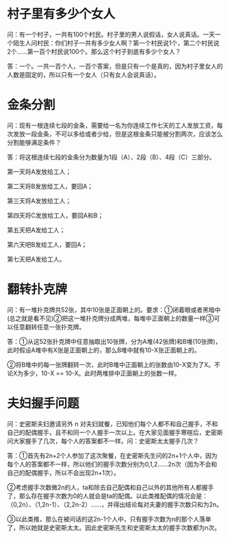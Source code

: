 # 村子里有多少个女人

问：有一个村子，一共有100个村民。村子里的男人说假话，女人说真话。一天一个陌生人问村民：你们村子一共有多少女人啊？第一个村民说1个，第二个村民说2个......第一百个村民说100个。那么这个村子到底有多少个女人？



答：一个。一共一百个人，一百个答案，但是只有一个是真的，因为村子里女人的人数是固定的，所以只有一个女人（只有女人会说真话）。

# 金条分割

问：现有一根连续七段的金条，需要给一名为你连续工作七天的工人发放工资，每次发放一段金条，不可以多给或者少给，但是这根金条只能被分割两次，应该怎么分割能够满足条件？



答：将这根连续七段的金条分为数量为1段（A）、2段（B）、4段（C）三部分。

第一天将A发放给工人；

第二天将B发放给工人，要回A；

第三天将A发放给工人；

第四天将C发放给工人，要回A和B；

第五天把A发给工人；

第六天吧B发给工人，要回A；

第七天把A发给工人。

# 翻转扑克牌

问：有一堆扑克牌共52张，其中10张是正面朝上的。要求：①闭着眼或者黑暗中(总之就是看不见)②把这一堆扑克牌分成两堆，每堆中正面朝上的数量一样③可以任意翻转任意一张扑克牌。



答：①从这52张扑克牌中任意抽取出10张牌，分为A堆(42张牌)和B堆(10张牌)，此时假设A堆中有X张是正面朝上的，那么B堆中就有10-X张正面朝上的。

②将B堆中的每一张牌翻转一次，此时B堆中正面朝上的张数由10-X变为了X。不论X为多少，10-X == 10-X。此时两堆排中正面朝上的张数一样。

# 夫妇握手问题

问：史密斯夫妇邀请另外 n 对夫妇就餐，已知他们每个人都不和自己握手，不和自己的配偶握手，且不和同一个人握手一次以上。在大家见面握手寒暄后，史密斯问大家握手了几次，每个人的答案都不一样。问：史密斯太太握手几次？



答：①首先有2n+2个人参加了这次聚餐，在史密斯先生问的2n+1个人中，因为每个人的答案都不一样，所以他们的握手次数分别为0,1,2......2n次（因为不会和自己的配偶握手，所以不会出现2n+1次）。

②考虑握手次数微2n的人，ta和除去自己配偶和自己以外的其他所有人都握手了，那么存在握手次数为0的人就会是ta的配偶。以此类推配偶的情况会是：（0,2n）、（1,2n-1）、（2,2n-2）......，并得出结论每对夫妻的握手次数只和为2n。

③以此类推，那么在被问话的这2n-1个人中，只有握手次数为n的那个人落单了，所以她就是史密斯太太。因此史密斯先生和史密斯太太的握手次数都为n次。